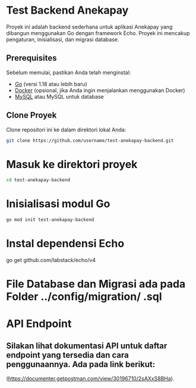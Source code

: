 # Test Backend Anekapay

Proyek ini adalah backend sederhana untuk aplikasi Anekapay yang dibangun menggunakan Go dengan framework Echo. Proyek ini mencakup pengaturan, inisialisasi, dan migrasi database.

## Prerequisites

Sebelum memulai, pastikan Anda telah menginstal:

- [Go](https://golang.org/doc/install) (versi 1.18 atau lebih baru)
- [Docker](https://docs.docker.com/get-docker/) (opsional, jika Anda ingin menjalankan menggunakan Docker)
- [MySQL](https://www.mysql.com/downloads/) atau MySQL untuk database

## Clone Proyek
Clone repositori ini ke dalam direktori lokal Anda:
```bash
git clone https://github.com/username/test-anekapay-backend.git
```

# Masuk ke direktori proyek
```bash
cd test-anekapay-backend
```
# Inisialisasi modul Go
```bash
go mod init test-anekapay-backend
```
# Instal dependensi Echo
go get github.com/labstack/echo/v4

# File Database dan Migrasi ada pada Folder ../config/migration/ .sql

# API Endpoint
## Silakan lihat dokumentasi API untuk daftar endpoint yang tersedia dan cara penggunaannya. Ada pada link berikut: 
(https://documenter.getpostman.com/view/30196710/2sAXxS8BHa).
